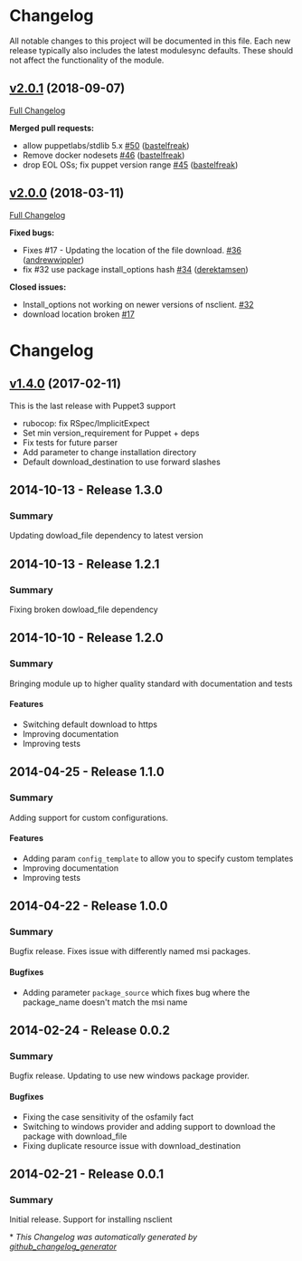 # Changelog

All notable changes to this project will be documented in this file.
Each new release typically also includes the latest modulesync defaults.
These should not affect the functionality of the module.

## [v2.0.1](https://github.com/voxpupuli/puppet-nsclient/tree/v2.0.1) (2018-09-07)

[Full Changelog](https://github.com/voxpupuli/puppet-nsclient/compare/v2.0.0...v2.0.1)

**Merged pull requests:**

- allow puppetlabs/stdlib 5.x [\#50](https://github.com/voxpupuli/puppet-nsclient/pull/50) ([bastelfreak](https://github.com/bastelfreak))
- Remove docker nodesets [\#46](https://github.com/voxpupuli/puppet-nsclient/pull/46) ([bastelfreak](https://github.com/bastelfreak))
- drop EOL OSs; fix puppet version range [\#45](https://github.com/voxpupuli/puppet-nsclient/pull/45) ([bastelfreak](https://github.com/bastelfreak))

## [v2.0.0](https://github.com/voxpupuli/puppet-nsclient/tree/v2.0.0) (2018-03-11)

[Full Changelog](https://github.com/voxpupuli/puppet-nsclient/compare/v1.4.0...v2.0.0)

**Fixed bugs:**

- Fixes \#17 - Updating the location of the file download. [\#36](https://github.com/voxpupuli/puppet-nsclient/pull/36) ([andrewwippler](https://github.com/andrewwippler))
- fix \#32 use package install\_options hash [\#34](https://github.com/voxpupuli/puppet-nsclient/pull/34) ([derektamsen](https://github.com/derektamsen))

**Closed issues:**

- Install\_options not working on newer versions of nsclient. [\#32](https://github.com/voxpupuli/puppet-nsclient/issues/32)
- download location broken [\#17](https://github.com/voxpupuli/puppet-nsclient/issues/17)

# Changelog

## [v1.4.0](https://github.com/voxpupuli/puppet-nsclient/tree/v1.4.0) (2017-02-11)

This is the last release with Puppet3 support
* rubocop: fix RSpec/ImplicitExpect
* Set min version_requirement for Puppet + deps
* Fix tests for future parser
* Add parameter to change installation directory
* Default download_destination to use forward slashes

## 2014-10-13 - Release 1.3.0
### Summary

  Updating dowload_file dependency to latest version

## 2014-10-13 - Release 1.2.1
### Summary

  Fixing broken dowload_file dependency

## 2014-10-10 - Release 1.2.0
### Summary

  Bringing module up to higher quality standard with documentation and tests

#### Features

- Switching default download to https
- Improving documentation
- Improving tests

## 2014-04-25 - Release 1.1.0
### Summary

  Adding support for custom configurations.

#### Features
 - Adding param `config_template` to allow you to specify custom templates
 - Improving documentation
 - Improving tests

## 2014-04-22 - Release 1.0.0
### Summary

  Bugfix release. Fixes issue with differently named msi packages.

#### Bugfixes
 - Adding parameter `package_source` which fixes bug where the package_name doesn't match the msi name

## 2014-02-24 - Release 0.0.2
### Summary

  Bugfix release. Updating to use new windows package provider.

#### Bugfixes
 - Fixing the case sensitivity of the osfamily fact
 - Switching to windows provider and adding support to download the package with download_file
 - Fixing duplicate resource issue with download_destination

## 2014-02-21 - Release 0.0.1
### Summary

  Initial release. Support for installing nsclient


\* *This Changelog was automatically generated by [github_changelog_generator](https://github.com/github-changelog-generator/github-changelog-generator)*
